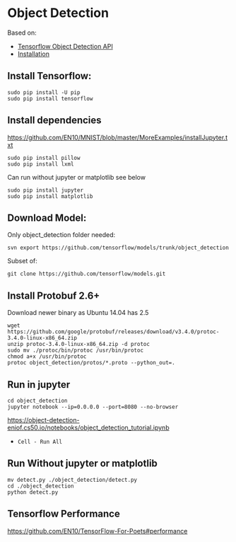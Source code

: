 # Object Detection

Based on: 
* [Tensorflow Object Detection API](https://github.com/tensorflow/models/tree/master/object_detection)
* [Installation](https://github.com/tensorflow/models/blob/master/object_detection/g3doc/installation.md)

## Install Tensorflow:

    sudo pip install -U pip  
    sudo pip install tensorflow 
    
## Install dependencies 
https://github.com/EN10/MNIST/blob/master/MoreExamples/installJupyter.txt

    sudo pip install pillow
    sudo pip install lxml
    
Can run without jupyter or matplotlib see below
    
    sudo pip install jupyter
    sudo pip install matplotlib
    
## Download Model:
Only object_detection folder needed:

    svn export https://github.com/tensorflow/models/trunk/object_detection

Subset of:

    git clone https://github.com/tensorflow/models.git
    
## Install Protobuf 2.6+
Download newer binary as Ubuntu 14.04 has 2.5

    wget https://github.com/google/protobuf/releases/download/v3.4.0/protoc-3.4.0-linux-x86_64.zip
    unzip protoc-3.4.0-linux-x86_64.zip -d protoc
    sudo mv ./protoc/bin/protoc /usr/bin/protoc
    chmod a+x /usr/bin/protoc
    protoc object_detection/protos/*.proto --python_out=.

## Run in jupyter
    cd object_detection
    jupyter notebook --ip=0.0.0.0 --port=8080 --no-browser
https://object-detection-eniof.cs50.io/notebooks/object_detection_tutorial.ipynb
* `Cell - Run All`

## Run Without jupyter or matplotlib
    
    mv detect.py ./object_detection/detect.py
    cd ./object_detection
    python detect.py
    
## Tensorflow Performance

https://github.com/EN10/TensorFlow-For-Poets#performance